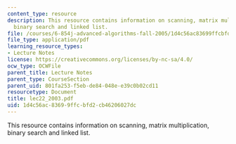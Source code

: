 ```yaml
---
content_type: resource
description: This resource contains information on scanning, matrix multiplication,
  binary search and linked list.
file: /courses/6-854j-advanced-algorithms-fall-2005/1d4c56ac83699ffcbfd2cb46206027dc_lec22_2003.pdf
file_type: application/pdf
learning_resource_types:
- Lecture Notes
license: https://creativecommons.org/licenses/by-nc-sa/4.0/
ocw_type: OCWFile
parent_title: Lecture Notes
parent_type: CourseSection
parent_uid: 801fa253-f5eb-de84-048e-e39c0b02cd11
resourcetype: Document
title: lec22_2003.pdf
uid: 1d4c56ac-8369-9ffc-bfd2-cb46206027dc
---
```

This resource contains information on scanning, matrix multiplication, binary search and linked list.